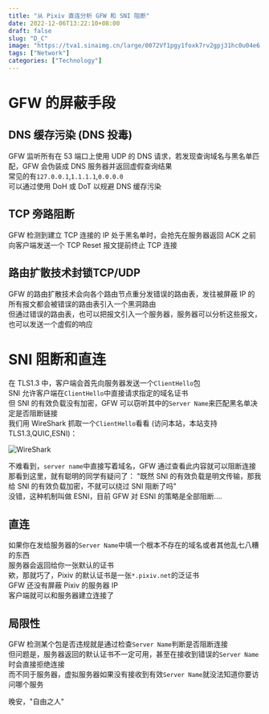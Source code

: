 ```yaml
---
title: "从 Pixiv 直连分析 GFW 和 SNI 阻断"
date: 2022-12-06T13:22:10+08:00
draft: false
slug: "D_C"
image: "https://tva1.sinaimg.cn/large/0072Vf1pgy1foxk7rv2gpj31hc0u04e6.jpg"
tags: ["Network"]
categories: ["Technology"]
---
```

# GFW 的屏蔽手段
## DNS 缓存污染 (DNS 投毒)
GFW 监听所有在 53 端口上使用 UDP 的 DNS 请求，若发现查询域名与黑名单匹配，GFW 会伪装成 DNS 服务器并返回虚假查询结果  
常见的有`127.0.0.1`,`1.1.1.1`,`0.0.0.0`  
可以通过使用 DoH 或 DoT 以规避 DNS 缓存污染  
## TCP 旁路阻断
GFW 检测到建立 TCP 连接的 IP 处于黑名单时，会抢先在服务器返回 ACK 之前向客户端发送一个 TCP Reset 报文提前终止 TCP 连接
## 路由扩散技术封锁TCP/UDP
GFW 的路由扩散技术会向各个路由节点重分发错误的路由表，发往被屏蔽 IP 的所有报文都会被错误的路由表引入一个黑洞路由  
但通过错误的路由表，也可以把报文引入一个服务器，服务器可以分析这些报文，也可以发送一个虚假的响应  
# SNI 阻断和直连
在 TLS1.3 中，客户端会首先向服务器发送一个`ClientHello`包  
SNI 允许客户端在`ClientHello`中直接请求指定的域名证书  
但 SNI 的有效负载没有加密，GFW 可以窃听其中的`Server Name`来匹配黑名单决定是否阻断链接  
我们用 WireShark 抓取一个`ClientHello`看看 (访问本站，本站支持 TLS1.3,QUIC,ESNI)：   

![WireShark](/post/direct_connect/WireShark.png)  

不难看到，`server name`中直接写着域名，GFW 通过查看此内容就可以阻断连接  
那看到这里，就有聪明的同学有疑问了： 
"既然 SNI 的有效负载是明文传输，那我给 SNI 的有效负载加密，不就可以绕过 SNI 阻断了吗"  
没错，这种机制叫做 ESNI，目前 GFW 对 ESNI 的策略是全部阻断....
## 直连
如果你在发给服务器的`Server Name`中填一个根本不存在的域名或者其他乱七八糟的东西  
服务器会返回给你一张默认的证书  
欸，那就巧了，Pixiv 的默认证书是一张`*.pixiv.net`的泛证书  
GFW 还没有屏蔽 Pixiv 的服务器 IP  
客户端就可以和服务器建立连接了

## 局限性
GFW 检测某个包是否违规就是通过检查`Server Name`判断是否阻断连接  
但问题是，服务器返回的默认证书不一定可用，甚至在接收到错误的`Server Name`时会直接拒绝连接  
而不同于服务器，虚拟服务器如果没有接收到有效`Server Name`就没法知道你要访问哪个服务  

晚安，"自由之人"

<meiting-js server="netease" type="song" id="1872393298">